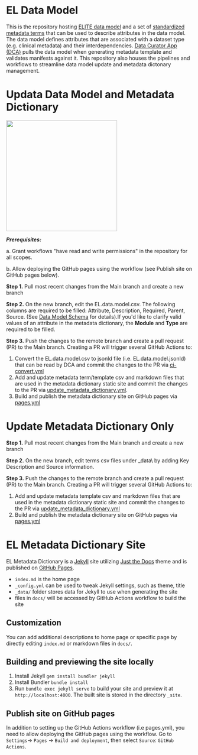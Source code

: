 # EL Data Model

This is the repository hosting [ELITE data model](https://github.com/Sage-Bionetworks/ELITE-data-models/blob/main/models/EL_data_model_v3.csv) and a set of [standardized metadata terms](https://github.com/nlee-sage/data_models_elite/tree/main/_data) that can be used to describe attributes in the data model. The data model defines attributes that are associated with a dataset type (e.g. clinical metadata) and their interdependencies. [Data Curator App (DCA)](https://dca.app.sagebionetworks.org/) pulls the data model when generating metadata template and validates manifests against it. This repository also houses the pipelines and workflows to streamline data model update and metadata dictonary management.

# Updata Data Model and Metadata Dictionary

<img src="https://github.com/nlee-sage/data_models_elite/assets/90745557/e061e265-77ff-4bca-a6bb-a525e79d3352" width="300" />

***Prerequisites:***

 a. Grant workflows "have read and write permissions" in the repository for all scopes.

 b. Allow deploying the GitHub pages using the workflow (see Publish site on GitHub pages below).

**Step 1.** Pull most recent changes from the Main branch and create a new branch

**Step 2.** On the new branch, edit the EL.data.model.csv. The following columns are required to be filled: Attribute, Description, Required, Parent, Source. (See [Data Model Schema](https://sagebionetworks.jira.com/wiki/spaces/SCHEM/pages/2473623559/The+Data+Model+Schema) for details).If you'd like to clarify valid values of an attribute in the metadata dictionary, the **Module** and **Type** are required to be filled.  

**Step 3.** Push the changes to the remote branch and create a pull request (PR) to the Main branch. Creating a PR will trigger several GitHub Actions to:

 1. Convert the EL.data.model.csv to jsonld file (i.e. EL.data.model.jsonld) that can be read by DCA and commit the changes to the PR via [ci-convert.yml](https://github.com/nlee-sage/data_models_elite/blob/main/.github/workflows/ci-convert.yml)
 2. Add and update metadata term/template csv and markdown files that are used in the metadata dictionary static site and commit the changes to the PR via [update_metadata_dictionary.yml](https://github.com/nlee-sage/data_models_elite/blob/main/.github/workflows/update_metadata_dictionary.yml).
 3. Build and publish the metadata dictionary site on GitHub pages via [pages.yml](https://github.com/nlee-sage/data_models_elite/blob/main/.github/workflows/pages.yml)

# Update Metadata Dictionary Only

**Step 1.** Pull most recent changes from the Main branch and create a new branch

**Step 2.** On the new branch, edit terms csv files under \_data\ by adding Key Description and Source information.

**Step 3.** Push the changes to the remote branch and create a pull request (PR) to the Main branch. Creating a PR will trigger several GitHub Actions to:

1. Add and update metadata template csv and markdown files that are used in the metadata dictionary static site and commit the changes to the PR via [update_metadata_dictionary.yml](https://github.com/nlee-sage/data_models_elite/blob/main/.github/workflows/update_metadata_dictionary.yml)
2. Build and publish the metadata dictionary site on GitHub pages via [pages.yml](https://github.com/nlee-sage/data_models_elite/blob/main/.github/workflows/pages.yml)

# EL Metadata Dictionary Site

EL Metadata Dictionary is a [Jekyll](https://jekyllrb.com/) site utilizing [Just the Docs](https://just-the-docs.github.io/just-the-docs/) theme and is published on [GitHub Pages](https://pages.github.com/).

- `index.md` is the home page
- `_config.yml` can be used to tweak Jekyll settings, such as theme, title
- `_data/` folder stores data for Jekyll to use when generating the site
- files in `docs/` will be accessed by GitHub Actions workflow to build the site

## Customization

You can add additional descriptions to home page or specific page by directly editing `index.md` or markdown files in `docs/`.

## Building and previewing the site locally

1. Install Jekyll `gem install bundler jekyll`
2. Install Bundler `bundle install`
3. Run `bundle exec jekyll serve` to build your site and preview it at `http://localhost:4000`. The built site is stored in the directory `_site`.

## Publish site on GitHub pages

In addition to setting up the GitHub Actions workflow (i.e pages.yml), you need to allow deploying the GitHub pages using the workflow. Go to `Settings`-> `Pages` -> `Build and deployment`, then select `Source`: `GitHub Actions`.
